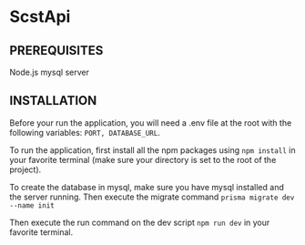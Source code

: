 # ScstApi

## PREREQUISITES

Node.js
mysql server

## INSTALLATION

Before your run the application, you will need a .env file at the root with the following variables: `PORT, DATABASE_URL`.

To run the application, first install all the npm packages using `npm install` in your favorite terminal (make sure your directory is set to the root of the project).

To create the database in mysql, make sure you have mysql installed and the server running. Then execute the migrate command `prisma migrate dev --name init`

Then execute the run command on the dev script `npm run dev` in your favorite terminal.
